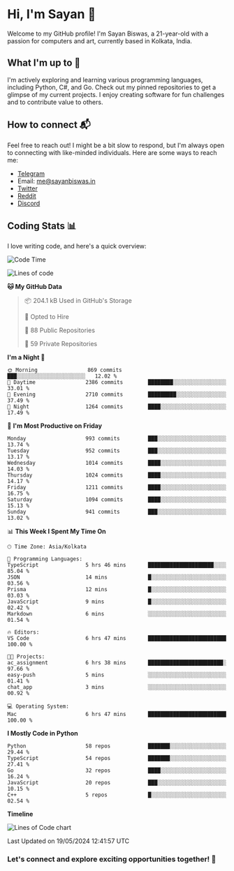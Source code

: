 # Hi, I'm Sayan 👋

Welcome to my GitHub profile! I'm Sayan Biswas, a 21-year-old with a passion for computers and art, currently based in Kolkata, India.

## What I'm up to 🚀

I'm actively exploring and learning various programming languages, including Python, C#, and Go. Check out my pinned repositories to get a glimpse of my current projects. I enjoy creating software for fun challenges and to contribute value to others.

## How to connect 📬

Feel free to reach out! I might be a bit slow to respond, but I'm always open to connecting with like-minded individuals. Here are some ways to reach me:

- [Telegram](https://t.me/dank_as_fuck)
- Email: [me@sayanbiswas.in](mailto:me@sayanbiswas.in)
- [Twitter](https://twitter.com/TheDankDel)
- [Reddit](https://www.reddit.com/user/dank_as_fuck_/)
- [Discord](https://discordapp.com/users/506536929152466945)

## Coding Stats 📊

I love writing code, and here's a quick overview:

<!--START_SECTION:waka-->
![Code Time](http://img.shields.io/badge/Code%20Time-1%2C622%20hrs%2013%20mins-blue)

![Lines of code](https://img.shields.io/badge/From%20Hello%20World%20I%27ve%20Written-5.7%20million%20lines%20of%20code-blue)

**🐱 My GitHub Data** 

> 📦 204.1 kB Used in GitHub's Storage 
 > 
> 💼 Opted to Hire
 > 
> 📜 88 Public Repositories 
 > 
> 🔑 59 Private Repositories 
 > 
**I'm a Night 🦉** 

```text
🌞 Morning                869 commits         ███░░░░░░░░░░░░░░░░░░░░░░   12.02 % 
🌆 Daytime                2386 commits        ████████░░░░░░░░░░░░░░░░░   33.01 % 
🌃 Evening                2710 commits        █████████░░░░░░░░░░░░░░░░   37.49 % 
🌙 Night                  1264 commits        ████░░░░░░░░░░░░░░░░░░░░░   17.49 % 
```
📅 **I'm Most Productive on Friday** 

```text
Monday                   993 commits         ███░░░░░░░░░░░░░░░░░░░░░░   13.74 % 
Tuesday                  952 commits         ███░░░░░░░░░░░░░░░░░░░░░░   13.17 % 
Wednesday                1014 commits        ████░░░░░░░░░░░░░░░░░░░░░   14.03 % 
Thursday                 1024 commits        ████░░░░░░░░░░░░░░░░░░░░░   14.17 % 
Friday                   1211 commits        ████░░░░░░░░░░░░░░░░░░░░░   16.75 % 
Saturday                 1094 commits        ████░░░░░░░░░░░░░░░░░░░░░   15.13 % 
Sunday                   941 commits         ███░░░░░░░░░░░░░░░░░░░░░░   13.02 % 
```


📊 **This Week I Spent My Time On** 

```text
🕑︎ Time Zone: Asia/Kolkata

💬 Programming Languages: 
TypeScript               5 hrs 46 mins       █████████████████████░░░░   85.04 % 
JSON                     14 mins             █░░░░░░░░░░░░░░░░░░░░░░░░   03.56 % 
Prisma                   12 mins             █░░░░░░░░░░░░░░░░░░░░░░░░   03.03 % 
JavaScript               9 mins              █░░░░░░░░░░░░░░░░░░░░░░░░   02.42 % 
Markdown                 6 mins              ░░░░░░░░░░░░░░░░░░░░░░░░░   01.54 % 

🔥 Editors: 
VS Code                  6 hrs 47 mins       █████████████████████████   100.00 % 

🐱‍💻 Projects: 
ac_assignment            6 hrs 38 mins       ████████████████████████░   97.66 % 
easy-push                5 mins              ░░░░░░░░░░░░░░░░░░░░░░░░░   01.41 % 
chat_app                 3 mins              ░░░░░░░░░░░░░░░░░░░░░░░░░   00.92 % 

💻 Operating System: 
Mac                      6 hrs 47 mins       █████████████████████████   100.00 % 
```

**I Mostly Code in Python** 

```text
Python                   58 repos            ███████░░░░░░░░░░░░░░░░░░   29.44 % 
TypeScript               54 repos            ███████░░░░░░░░░░░░░░░░░░   27.41 % 
Go                       32 repos            ████░░░░░░░░░░░░░░░░░░░░░   16.24 % 
JavaScript               20 repos            ███░░░░░░░░░░░░░░░░░░░░░░   10.15 % 
C++                      5 repos             █░░░░░░░░░░░░░░░░░░░░░░░░   02.54 % 
```



**Timeline**

![Lines of Code chart](https://raw.githubusercontent.com/Dank-del/Dank-del/main/assets/bar_graph.png)


 Last Updated on 19/05/2024 12:41:57 UTC
<!--END_SECTION:waka-->

### Let's connect and explore exciting opportunities together! 🚀
